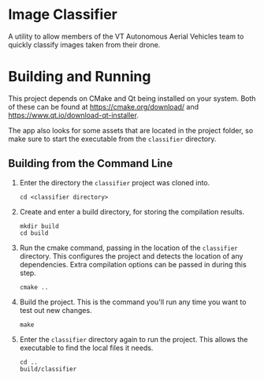 # Image Classifier

A utility to allow members of the VT Autonomous Aerial Vehicles team to quickly classify
images taken from their drone.

# Building and Running

This project depends on CMake and Qt being installed on your system. Both of these can be found at <https://cmake.org/download/> and <https://www.qt.io/download-qt-installer>.

The app also looks for some assets that are located in the project folder, so make sure to start the
executable from the `classifier` directory.

## Building from the Command Line

1. Enter the directory the `classifier` project was cloned into.

    ```
    cd <classifier directory>
    ```

2. Create and enter a build directory, for storing the compilation results.

    ```
    mkdir build
    cd build
    ```

3. Run the cmake command, passing in the location of the `classifier` directory. This configures the project
and detects the location of any dependencies. Extra compilation options can be passed in during this step.

    ```
    cmake ..
    ```

4. Build the project. This is the command you'll run any time you want to test out new changes.

    ```
    make
    ```

5. Enter the `classifier` directory again to run the project. This allows the executable to find the local
files it needs.

    ```
    cd ..
    build/classifier
    ```
